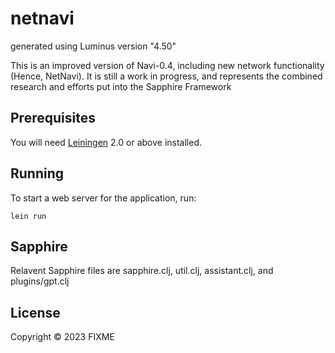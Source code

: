 # netnavi

generated using Luminus version "4.50"

This is an improved version of Navi-0.4, including new network functionality (Hence, NetNavi). It is still a work in progress, and represents the combined research and efforts put into the Sapphire Framework

## Prerequisites

You will need [Leiningen][1] 2.0 or above installed.

[1]: https://github.com/technomancy/leiningen

## Running

To start a web server for the application, run:

    lein run 

## Sapphire

Relavent Sapphire files are sapphire.clj, util.clj, assistant.clj, and plugins/gpt.clj

## License

Copyright © 2023 FIXME
